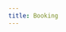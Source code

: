 ```yaml
---
title: Booking
---
```

<!-- Calendly inline widget begin -->
<div class="calendly-inline-widget" data-url="https://calendly.com/rachelgoth/sessionpackage?hide_gdpr_banner=1" style="min-width:320px;height:630px;"></div>
<script type="text/javascript" src="https://assets.calendly.com/assets/external/widget.js" async></script>
<!-- Calendly inline widget end -->